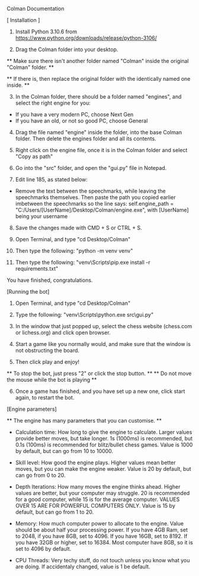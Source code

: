 Colman Documentation

[ Installation ]
1. Install Python 3.10.6 from https://www.python.org/downloads/release/python-3106/

2. Drag the Colman folder into your desktop.

** Make sure there isn't another folder named "Colman" inside the original "Colman" folder. **

** If there is, then replace the original folder with the identically named one inside. **

3. In the Colman folder, there should be a folder named "engines", and select the right engine for you:

- If you have a very modern PC, choose Next Gen
- If you have an old, or not so good PC, choose General

4. Drag the file named "engine" inside the folder, into the base Colman folder. Then delete the engines folder and all its contents. 

5. Right click on the engine file, once it is in the Colman folder and select "Copy as path"

6. Go into the "src" folder, and open the "gui.py" file in Notepad.

7. Edit line 185, as stated below:

- Remove the text between the speechmarks, while leaving the speechmarks themselves. Then paste the path you copied earlier
imbetween the speechmarks so the line says: self.engine_path = "C:/Users/[UserName]/Desktop/Colman/engine.exe", with [UserName] being your
username

8. Save the changes made with CMD + S or CTRL + S.

9. Open Terminal, and type "cd Desktop/Colman"

10. Then type the following: "python -m venv venv"

11. Then type the following: "venv\Scripts\pip.exe install -r requirements.txt"

You have finished, congratulations.

[Running the bot]

1. Open Terminal, and type "cd Desktop/Colman"

2. Type the following: "venv\Scripts\python.exe src\gui.py"

3. In the window that just popped up, select the chess website (chess.com or lichess.org) and click open browser.

4. Start a game like you normally would, and make sure that the window is not obstructing the board.

5. Then click play and enjoy!

** To stop the bot, just press "2" or click the stop button. **
** Do not move the mouse while the bot is playing **

6. Once a game has finished, and you have set up a new one, click start again, to restart the bot.

[Engine parameters]

** The engine has many parameters that you can customise. **

- Calculation time: How long to give the engine to calculate. Larger values provide better moves, but take longer. 1s (1000ms) is
recommended, but 0.1s (100ms) is recommended for blitz/bullet chess games. Value is 1000 by default, but can go from 10 to 10000.

- Skill level: How good the engine plays. Higher values mean better moves, but you can make the engine weaker. Value is 20 by default,
but can go from 0 to 20.

- Depth Iterations: How many moves the engine thinks ahead. Higher values are better, but your computer may struggle. 20 is recommended for
a good computer, while 15 is for the average computer. VALUES OVER 15 ARE FOR POWERFUL COMPUTERS ONLY. Value is 15 by default, but can go
from 1 to 20.

- Memory: How much computer power to allocate to the engine. Value should be about half your processing power. If you have 4GB Ram, set to 2048,
if you have 8GB, set to 4096. If you have 16GB, set to 8192. If you have 32GB or higher, set to 16384. Most computer have 8GB, so it is set to 4096
by default.

- CPU Threads: Very techy stuff, do not touch unless you know what you are doing. If accidentaly changed, value is 1 be default.
